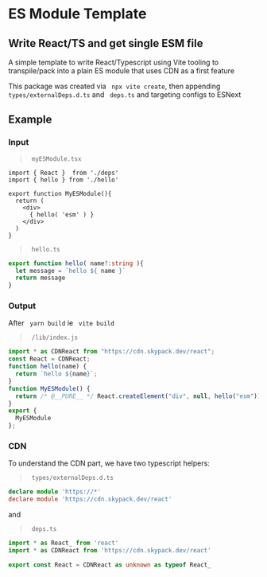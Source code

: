 # ES Module Template
## Write React/TS and get single ESM file

A simple template to write React/Typescript using Vite tooling to transpile/pack into a plain ES module that uses CDN as a first feature

This package was created via ``` npx vite create```, then appending ``` types/externalDeps.d.ts``` and  ``` deps.ts``` and targeting configs to ESNext

## Example

### Input

> ``` myESModule.tsx```

```tsx
import { React }  from './deps'
import { hello } from './hello'

export function MyESModule(){
  return (
    <div>
      { hello( 'esm' ) }
    </div>
  )
}
```
> ``` hello.ts```
```ts
export function hello( name?:string ){
  let message = `hello ${ name }` 
  return message
}
```

### Output
After ``` yarn build``` ie ``` vite build```
> ``` /lib/index.js```
```js
import * as CDNReact from "https://cdn.skypack.dev/react";
const React = CDNReact;
function hello(name) {
  return `hello ${name}`;
}
function MyESModule() {
  return /* @__PURE__ */ React.createElement("div", null, hello("esm"));
}
export {
  MyESModule
};

```
### CDN
To understand the CDN part, we have two typescript helpers:

> ``` types/externalDeps.d.ts```
```ts
declare module 'https://*'
declare module 'https://cdn.skypack.dev/react'
```

and

> ``` deps.ts```
```ts
import * as React_ from 'react'
import * as CDNReact from 'https://cdn.skypack.dev/react'

export const React = CDNReact as unknown as typeof React_
```


